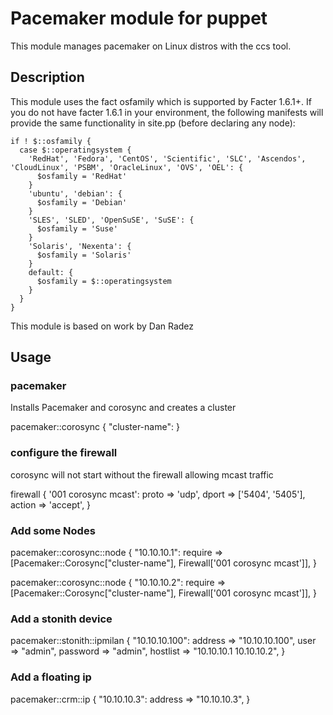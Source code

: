 # Pacemaker module for puppet

This module manages pacemaker on Linux distros with the ccs tool.

## Description

This module uses the fact osfamily which is supported by Facter 1.6.1+. If you do not have facter 1.6.1 in your environment, the following manifests will provide the same functionality in site.pp (before declaring any node):

    if ! $::osfamily {
      case $::operatingsystem {
        'RedHat', 'Fedora', 'CentOS', 'Scientific', 'SLC', 'Ascendos', 'CloudLinux', 'PSBM', 'OracleLinux', 'OVS', 'OEL': {
          $osfamily = 'RedHat'
        }
        'ubuntu', 'debian': {
          $osfamily = 'Debian'
        }
        'SLES', 'SLED', 'OpenSuSE', 'SuSE': {
          $osfamily = 'Suse'
        }
        'Solaris', 'Nexenta': {
          $osfamily = 'Solaris'
        }
        default: {
          $osfamily = $::operatingsystem
        }
      }
    }

This module is based on work by Dan Radez

## Usage

### pacemaker
Installs Pacemaker and corosync and creates a cluster

pacemaker::corosync { "cluster-name": }

### configure the firewall
corosync will not start without the firewall allowing mcast traffic

firewall { '001 corosync mcast':
    proto    => 'udp',
    dport    => ['5404', '5405'],
    action   => 'accept',
}

### Add some Nodes
pacemaker::corosync::node { "10.10.10.1":
    require => [Pacemaker::Corosync["cluster-name"],
                Firewall['001 corosync mcast']],
}

pacemaker::corosync::node { "10.10.10.2":
    require => [Pacemaker::Corosync["cluster-name"],
                Firewall['001 corosync mcast']],
}

### Add a stonith device
pacemaker::stonith::ipmilan { "10.10.10.100":
    address => "10.10.10.100",
    user => "admin",
    password => "admin",
    hostlist => "10.10.10.1 10.10.10.2",
}


### Add a floating ip
pacemaker::crm::ip { "10.10.10.3":
    address => "10.10.10.3",
}
